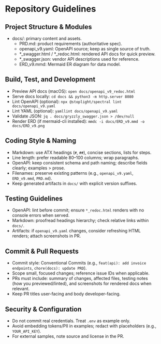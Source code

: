 # Repository Guidelines

## Project Structure & Modules
- docs/: primary content and assets.
  - PRD.md: product requirements (authoritative spec).
  - openapi_v9.yaml: OpenAPI source; keep as single source of truth.
  - *_swagger.html / *_redoc.html: rendered API docs for quick preview.
  - *_swagger.json: vendor API descriptions used for reference.
  - ERD_v9.mmd: Mermaid ER diagram for data model.

## Build, Test, and Development
- Preview API docs (macOS): `open docs/openapi_v9_redoc.html`
- Serve docs locally: `cd docs && python3 -m http.server 8080`
- Lint OpenAPI (optional): `npx @stoplight/spectral lint docs/openapi_v9.yaml`
- Lint YAML (optional): `yamllint docs/openapi_v9.yaml`
- Validate JSON: `jq . docs/gryzzly_swagger.json > /dev/null`
- Render ERD (if mermaid-cli installed): `mmdc -i docs/ERD_v9.mmd -o docs/ERD_v9.png`

## Coding Style & Naming
- Markdown: use ATX headings (`#`, `##`), concise sections, lists for steps.
- Line length: prefer readable 80–100 columns; wrap paragraphs.
- OpenAPI: keep consistent schema and path naming; describe fields clearly; examples > prose.
- Filenames: preserve existing patterns (e.g., `openapi_v9.yaml`, `ERD_v9.mmd`, `PRD.md`).
- Keep generated artifacts in `docs/` with explicit version suffixes.

## Testing Guidelines
- OpenAPI: lint before commit; ensure `*_redoc.html` renders with no console errors when served.
- Markdown: proofread headings hierarchy; check relative links within `docs/`.
- Artifacts: if `openapi_v9.yaml` changes, consider refreshing HTML renders; attach screenshots in PR.

## Commit & Pull Requests
- Commit style: Conventional Commits (e.g., `feat(api): add invoice endpoints`, `chore(docs): update PRD`).
- Scope small, focused changes; reference issue IDs when applicable.
- PRs must include: summary of changes, affected files, testing notes (how you previewed/linted), and screenshots for rendered docs when relevant.
- Keep PR titles user-facing and body developer-facing.

## Security & Configuration
- Do not commit real credentials. Treat `.env` as example only.
- Avoid embedding tokens/PII in examples; redact with placeholders (e.g., `YOUR_API_KEY`).
- For external samples, note source and license in the PR.

